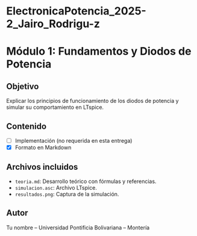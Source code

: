 # ElectronicaPotencia_2025-2_Jairo_Rodrigu-z
# Módulo 1: Fundamentos y Diodos de Potencia

## Objetivo
Explicar los principios de funcionamiento de los diodos de potencia y simular su comportamiento en LTspice.

## Contenido
- [ ] Implementación (no requerida en esta entrega)
- [x] Formato en Markdown

## Archivos incluidos
- `teoria.md`: Desarrollo teórico con fórmulas y referencias.
- `simulacion.asc`: Archivo LTspice.
- `resultados.png`: Captura de la simulación.

## Autor
Tu nombre – Universidad Pontificia Bolivariana – Montería
